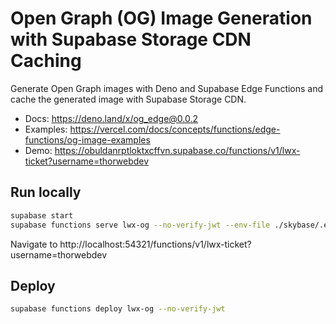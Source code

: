 # Open Graph (OG) Image Generation with Supabase Storage CDN Caching

Generate Open Graph images with Deno and Supabase Edge Functions and cache the generated image with Supabase Storage CDN.

- Docs: https://deno.land/x/og_edge@0.0.2
- Examples: https://vercel.com/docs/concepts/functions/edge-functions/og-image-examples
- Demo: https://obuldanrptloktxcffvn.supabase.co/functions/v1/lwx-ticket?username=thorwebdev

## Run locally

```bash
supabase start
supabase functions serve lwx-og --no-verify-jwt --env-file ./skybase/.env.local
```

Navigate to http://localhost:54321/functions/v1/lwx-ticket?username=thorwebdev

## Deploy

```bash
supabase functions deploy lwx-og --no-verify-jwt
```
